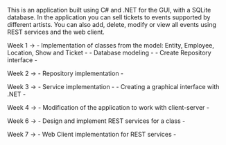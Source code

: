 This is an application built using C# and .NET for the GUI, with a SQLite database. In the application you can sell tickets to events supported by different artists. You can also add, delete, modify or view all events using REST services and the web client.

Week 1 -> - Implementation of classes from the model: Entity, Employee, Location, Show and Ticket - 
          - Database modeling - 
          - Create Repository interface -

Week 2 -> - Repository implementation -

Week 3 -> - Service implementation - 
          - Creating a graphical interface with .NET -

Week 4 -> - Modification of the application to work with client-server -

Week 6 -> - Design and implement REST services for a class -

Week 7 -> - Web Client implementation for REST services -
